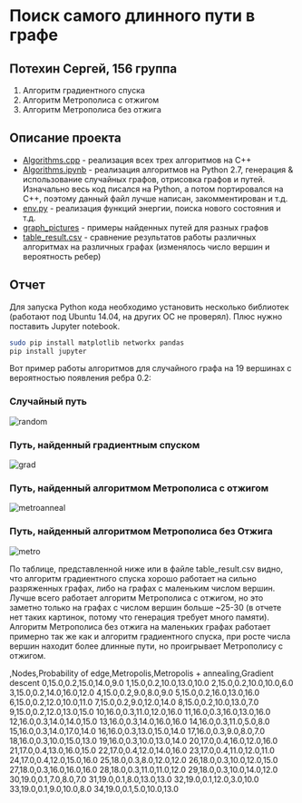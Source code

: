 # Поиск самого длинного пути в графе
## Потехин Сергей, 156 группа

1. Алгоритм градиентного спуска
2. Алгоритм Метрополиса с отжигом
3. Алгоритм Метрополиса без отжига

## Описание проекта
- [Algorithms.cpp](https://github.com/pavlovdog/longest_simple_path/blob/master/Algorithms.cpp) - реализация всех трех алгоритмов на C++
- [Algorithms.ipynb](https://github.com/pavlovdog/longest_simple_path/blob/master/Algorithms.ipynb) - реализация алгоритмов на Python 2.7, генерация & использование случайных графов, отрисовка графов и путей. Изначально весь код писался на Python, а потом портировался на C++, поэтому данный файл лучше написан, закомментирован и т.д.
- [env.py](https://github.com/pavlovdog/longest_simple_path/blob/master/env.py) - реализация функций энергии, поиска нового состояния и т.д.
- [graph_pictures](https://github.com/pavlovdog/longest_simple_path/tree/master/graph_pictures) - примеры найденных путей для разных графов
- [table_result.csv](https://github.com/pavlovdog/longest_simple_path/blob/master/table_result.csv) - сравнение результатов работы различных алгоритмах на различных графах (изменялось число вершин и вероятность ребер)

## Отчет
Для запуска Python кода необходимо установить несколько библиотек (работают под Ubuntu 14.04, на других ОС не проверял). Плюс нужно поставить Jupyter notebook.

```bash
sudo pip install matplotlib networkx pandas
pip install jupyter
```

Вот пример работы алгоритмов для случайного графа на 19 вершинах с вероятностью появления ребра 0.2:

### Случайный путь
![random](https://github.com/pavlovdog/longest_simple_path/raw/master/graph_pictures/1476217730.17_RANDOM_PATH.png "Random path")

### Путь, найденный градиентным спуском
![grad](https://github.com/pavlovdog/longest_simple_path/blob/master/graph_pictures/1476217730.17_GRADIENT_DESCENT.png "Grad path")

### Путь, найденный алгоритмом Метрополиса с отжигом
![metroanneal](https://github.com/pavlovdog/longest_simple_path/blob/master/graph_pictures/1476217730.17_METROPOLIS_WITH_ANNEALING.png "Metroanneal path")

### Путь, найденный алгоритмом Метрополиса без Отжига
![metro](https://github.com/pavlovdog/longest_simple_path/blob/master/graph_pictures/1476217730.17_METROPOLIS_WITHOUT_ANNEALING.png "Metro path")

По таблице, представленной ниже или в файле table_result.csv видно, что алгоритм градиентного спуска хорошо работает на сильно разряженных графах, либо на графах с маленьким числом вершин. Лучше всего работает алгоритм Метрополиса с отжигом, но это заметно только на графах с числом вершин больше ~25-30 (в отчете нет таких картинок, потому что генерация требует много памяти). Алгоритм Метрополиса без отжига на маленьких графах работает примерно так же как и алгоритм градиентного спуска, при росте числа вершин находит более длинные пути, но проигрывает Метрополису с отжигом.

,Nodes,Probability of edge,Metropolis,Metropolis + annealing,Gradient descent
0,15.0,0.2,15.0,14.0,9.0
1,15.0,0.2,10.0,13.0,10.0
2,15.0,0.2,10.0,10.0,6.0
3,15.0,0.2,14.0,16.0,12.0
4,15.0,0.2,9.0,8.0,9.0
5,15.0,0.2,16.0,13.0,16.0
6,15.0,0.2,12.0,10.0,11.0
7,15.0,0.2,9.0,12.0,14.0
8,15.0,0.2,10.0,13.0,7.0
9,15.0,0.2,12.0,13.0,15.0
10,16.0,0.3,11.0,12.0,16.0
11,16.0,0.3,16.0,13.0,16.0
12,16.0,0.3,14.0,14.0,15.0
13,16.0,0.3,14.0,16.0,16.0
14,16.0,0.3,11.0,5.0,8.0
15,16.0,0.3,14.0,17.0,14.0
16,16.0,0.3,13.0,15.0,14.0
17,16.0,0.3,9.0,8.0,7.0
18,16.0,0.3,10.0,15.0,13.0
19,16.0,0.3,10.0,13.0,14.0
20,17.0,0.4,16.0,12.0,16.0
21,17.0,0.4,13.0,16.0,15.0
22,17.0,0.4,12.0,14.0,16.0
23,17.0,0.4,11.0,12.0,11.0
24,17.0,0.4,12.0,15.0,16.0
25,18.0,0.3,8.0,12.0,12.0
26,18.0,0.3,10.0,12.0,15.0
27,18.0,0.3,16.0,16.0,16.0
28,18.0,0.3,11.0,11.0,12.0
29,18.0,0.3,10.0,14.0,12.0
30,19.0,0.1,7.0,8.0,7.0
31,19.0,0.1,8.0,13.0,13.0
32,19.0,0.1,12.0,3.0,10.0
33,19.0,0.1,9.0,10.0,8.0
34,19.0,0.1,5.0,10.0,13.0
